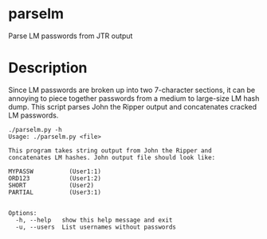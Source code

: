 # parselm
Parse LM passwords from JTR output

# Description
Since LM passwords are broken up into two 7-character sections, it can be annoying to piece together passwords from a medium to large-size LM hash dump. This script parses John the Ripper output and concatenates cracked LM passwords.

```
./parselm.py -h
Usage: ./parselm.py <file>

This program takes string output from John the Ripper and
concatenates LM hashes. John output file should look like:

MYPASSW          (User1:1)
ORD123           (User1:2)
SHORT            (User2)
PARTIAL          (User3:1)


Options:
  -h, --help   show this help message and exit
  -u, --users  List usernames without passwords
```
